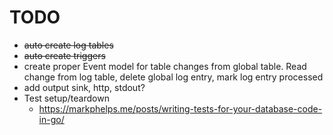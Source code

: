 # TODO

- ~~auto create log tables~~
- ~~auto create triggers~~
- create proper Event model for table changes from global table. 
  Read change from log table, delete global log entry, mark log entry processed
- add output sink, http, stdout?
- Test setup/teardown
  - https://markphelps.me/posts/writing-tests-for-your-database-code-in-go/